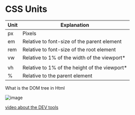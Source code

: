 # CSS Units

| Unit | Explanation                                    |
| ---- | ---------------------------------------------- |
| px   | Pixels                                         |
| em   | Relative to font-size of the parent element    |
| rem  | Relative to font-size of the root element      |
| vw   | Relative to 1% of the width of the viewport\*  |
|      |
| vh   | Relative to 1% of the height of the viewport\* |
| %    | Relative to the parent element                 |





What is the DOM tree in Html

![image](https://i.stack.imgur.com/yUpNz.jpg)


[video about the DEV tools](https://www.youtube.com/watch?v=151NXMk0a2c&ab_channel=BuildThatWebsite)